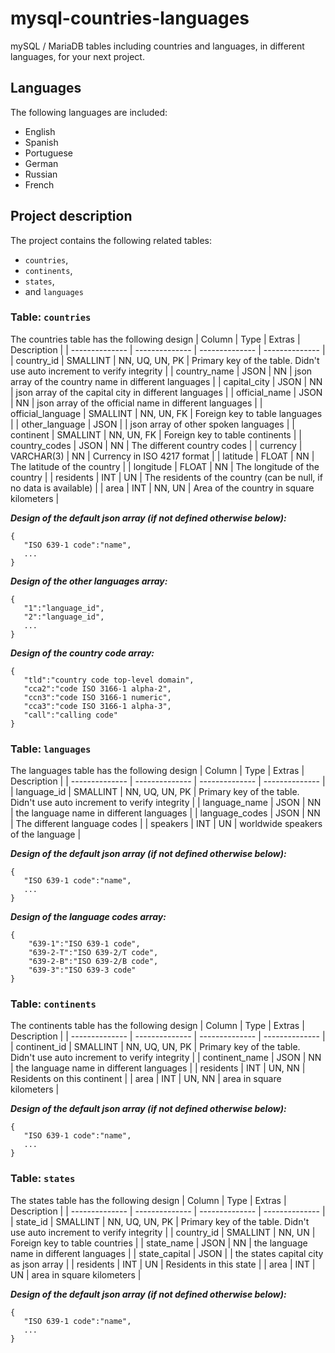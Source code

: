 # mysql-countries-languages
mySQL / MariaDB tables including countries
and languages, in different languages, for
your next project.

## Languages
The following languages are included:
- English
- Spanish
- Portuguese
- German
- Russian
- French

## Project description
The project contains the following related tables:
- `countries`,
- `continents`,
- `states`,
- and `languages`

### Table: `countries`
The countries table has the following design
| Column | Type | Extras | Description |
|  --------------  | -------------- | -------------- | -------------- |
| country_id | SMALLINT | NN, UQ, UN, PK | Primary key of the table. Didn't use auto increment to verify integrity |
| country_name | JSON | NN | json array of the country name in different languages |
| capital_city | JSON | NN | json array of the capital city in different languages |
| official_name | JSON | NN | json array of the official name in different languages |
| official_language | SMALLINT | NN, UN, FK | Foreign key to table languages |
| other_language | JSON | | json array of other spoken languages |
| continent | SMALLINT | NN, UN, FK | Foreign key to table continents |
| country_codes | JSON | NN | The different country codes |
| currency | VARCHAR(3) | NN | Currency in ISO 4217 format |
| latitude | FLOAT | NN | The latitude of the country |
| longitude | FLOAT | NN | The longitude of the country |
| residents | INT | UN | The residents of the country (can be null, if no data is available) |
| area | INT | NN, UN | Area of the country in square kilometers |

***Design of the default json array 
(if not defined otherwise below):***
```
{
   "ISO 639-1 code":"name",
   ...
}
```

***Design of the other languages array:***
```
{
   "1":"language_id",
   "2":"language_id",
   ...
}
```

***Design of the country code array:***
```
{
   "tld":"country code top-level domain",
   "cca2":"code ISO 3166-1 alpha-2",
   "ccn3":"code ISO 3166-1 numeric",
   "cca3":"code ISO 3166-1 alpha-3",
   "call":"calling code"
}
```

### Table: `languages`
The languages table has the following design
| Column | Type | Extras | Description |
|  --------------  | -------------- | -------------- | -------------- |
| language_id | SMALLINT | NN, UQ, UN, PK | Primary key of the table. Didn't use auto increment to verify integrity |
| language_name | JSON | NN | the language name in different languages |
| language_codes | JSON | NN | The different language codes |
| speakers | INT | UN | worldwide speakers of the language |

***Design of the default json array 
(if not defined otherwise below):***
```
{
   "ISO 639-1 code":"name",
   ...
}
```

***Design of the language codes array:***
```
{
    "639-1":"ISO 639-1 code",
    "639-2-T":"ISO 639-2/T code",
    "639-2-B":"ISO 639-2/B code",
    "639-3":"ISO 639-3 code"
}
```

### Table: `continents`
The continents table has the following design
| Column | Type | Extras | Description |
|  --------------  | -------------- | -------------- | -------------- |
| continent_id | SMALLINT | NN, UQ, UN, PK | Primary key of the table. Didn't use auto increment to verify integrity |
| continent_name | JSON | NN | the language name in different languages |
| residents | INT | UN, NN | Residents on this continent |
| area | INT | UN, NN | area in square kilometers |

***Design of the default json array 
(if not defined otherwise below):***
```
{
   "ISO 639-1 code":"name",
   ...
}
```

### Table: `states`
The states table has the following design
| Column | Type | Extras | Description |
|  --------------  | -------------- | -------------- | -------------- |
| state_id | SMALLINT | NN, UQ, UN, PK | Primary key of the table. Didn't use auto increment to verify integrity |
| country_id | SMALLINT | NN, UN | Foreign key to table countries |
| state_name | JSON | NN | the language name in different languages |
| state_capital | JSON | | the states capital city as json array |
| residents | INT | UN | Residents in this state |
| area | INT | UN | area in square kilometers |

***Design of the default json array 
(if not defined otherwise below):***
```
{
   "ISO 639-1 code":"name",
   ...
}
```
